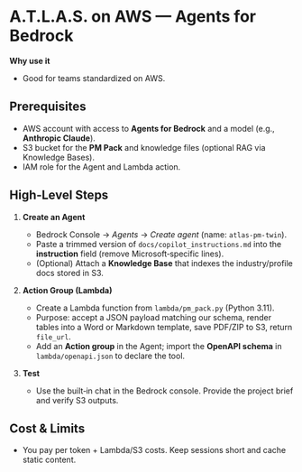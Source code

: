 # A.T.L.A.S. on AWS — Agents for Bedrock

**Why use it**
- Good for teams standardized on AWS.

## Prerequisites
- AWS account with access to **Agents for Bedrock** and a model (e.g., **Anthropic Claude**).
- S3 bucket for the **PM Pack** and knowledge files (optional RAG via Knowledge Bases).
- IAM role for the Agent and Lambda action.

## High‑Level Steps
1. **Create an Agent**
   - Bedrock Console → *Agents* → *Create agent* (name: `atlas-pm-twin`).
   - Paste a trimmed version of `docs/copilot_instructions.md` into the **instruction** field (remove Microsoft‑specific lines).
   - (Optional) Attach a **Knowledge Base** that indexes the industry/profile docs stored in S3.

2. **Action Group (Lambda)**
   - Create a Lambda function from `lambda/pm_pack.py` (Python 3.11).
   - Purpose: accept a JSON payload matching our schema, render tables into a Word or Markdown template, save PDF/ZIP to S3, return `file_url`.
   - Add an **Action group** in the Agent; import the **OpenAPI schema** in `lambda/openapi.json` to declare the tool.

3. **Test**
   - Use the built‑in chat in the Bedrock console. Provide the project brief and verify S3 outputs.

## Cost & Limits
- You pay per token + Lambda/S3 costs. Keep sessions short and cache static content.
